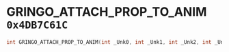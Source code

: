 # GRINGO_ATTACH_PROP_TO_ANIM `0x4DB7C61C`

```cpp
int GRINGO_ATTACH_PROP_TO_ANIM(int _Unk0, int _Unk1, int _Unk2, int _Unk3, int _Unk4);
```
